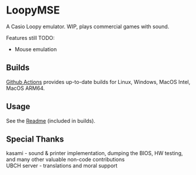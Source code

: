 # LoopyMSE
A Casio Loopy emulator. WIP, plays commercial games with sound.

Features still TODO:
- Mouse emulation

## Builds

[Github Actions](../../actions/) provides up-to-date builds for Linux, Windows, MacOS Intel, MacOS ARM64.

## Usage

See the [Readme](assets/README.md) (included in builds).

## Special Thanks
kasami - sound & printer implementation, dumping the BIOS, HW testing, and many other valuable non-code contributions  
UBCH server - translations and moral support
